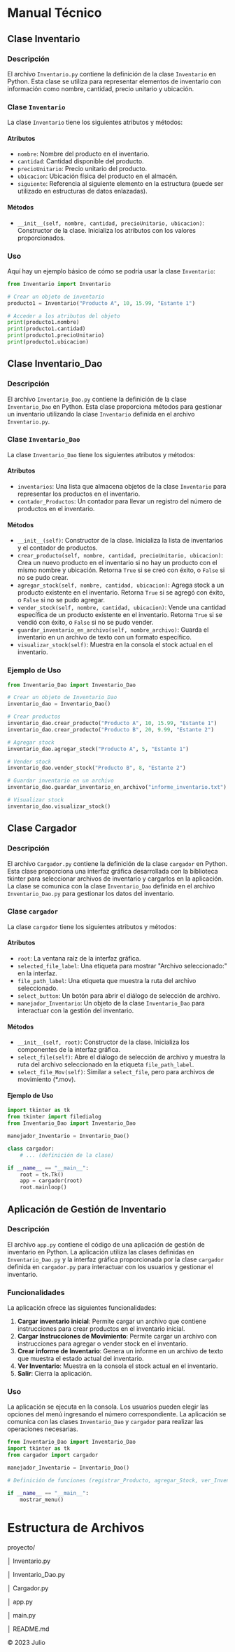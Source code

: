 # Manual Técnico

## Clase Inventario

### Descripción

El archivo `Inventario.py` contiene la definición de la clase `Inventario` en Python. Esta clase se utiliza para representar elementos de inventario con información como nombre, cantidad, precio unitario y ubicación.

### Clase `Inventario`

La clase `Inventario` tiene los siguientes atributos y métodos:

#### Atributos

- `nombre`: Nombre del producto en el inventario.
- `cantidad`: Cantidad disponible del producto.
- `precioUnitario`: Precio unitario del producto.
- `ubicacion`: Ubicación física del producto en el almacén.
- `siguiente`: Referencia al siguiente elemento en la estructura (puede ser utilizado en estructuras de datos enlazadas).

#### Métodos

- `__init__(self, nombre, cantidad, precioUnitario, ubicacion)`: Constructor de la clase. Inicializa los atributos con los valores proporcionados.

### Uso

Aquí hay un ejemplo básico de cómo se podría usar la clase `Inventario`:

```python
from Inventario import Inventario

# Crear un objeto de inventario
producto1 = Inventario("Producto A", 10, 15.99, "Estante 1")

# Acceder a los atributos del objeto
print(producto1.nombre)
print(producto1.cantidad)
print(producto1.precioUnitario)
print(producto1.ubicacion)

```

## Clase Inventario_Dao

### Descripción

El archivo `Inventario_Dao.py` contiene la definición de la clase `Inventario_Dao` en Python. Esta clase proporciona métodos para gestionar un inventario utilizando la clase `Inventario` definida en el archivo `Inventario.py`.

### Clase `Inventario_Dao`

La clase `Inventario_Dao` tiene los siguientes atributos y métodos:

#### Atributos

- `inventarios`: Una lista que almacena objetos de la clase `Inventario` para representar los productos en el inventario.
- `contador_Productos`: Un contador para llevar un registro del número de productos en el inventario.

#### Métodos

- `__init__(self)`: Constructor de la clase. Inicializa la lista de inventarios y el contador de productos.
- `crear_producto(self, nombre, cantidad, precioUnitario, ubicacion)`: Crea un nuevo producto en el inventario si no hay un producto con el mismo nombre y ubicación. Retorna `True` si se creó con éxito, o `False` si no se pudo crear.
- `agregar_stock(self, nombre, cantidad, ubicacion)`: Agrega stock a un producto existente en el inventario. Retorna `True` si se agregó con éxito, o `False` si no se pudo agregar.
- `vender_stock(self, nombre, cantidad, ubicacion)`: Vende una cantidad específica de un producto existente en el inventario. Retorna `True` si se vendió con éxito, o `False` si no se pudo vender.
- `guardar_inventario_en_archivo(self, nombre_archivo)`: Guarda el inventario en un archivo de texto con un formato específico.
- `visualizar_stock(self)`: Muestra en la consola el stock actual en el inventario.

### Ejemplo de Uso

```python
from Inventario_Dao import Inventario_Dao

# Crear un objeto de Inventario_Dao
inventario_dao = Inventario_Dao()

# Crear productos
inventario_dao.crear_producto("Producto A", 10, 15.99, "Estante 1")
inventario_dao.crear_producto("Producto B", 20, 9.99, "Estante 2")

# Agregar stock
inventario_dao.agregar_stock("Producto A", 5, "Estante 1")

# Vender stock
inventario_dao.vender_stock("Producto B", 8, "Estante 2")

# Guardar inventario en un archivo
inventario_dao.guardar_inventario_en_archivo("informe_inventario.txt")

# Visualizar stock
inventario_dao.visualizar_stock()
```

## Clase Cargador

### Descripción

El archivo `Cargador.py` contiene la definición de la clase `cargador` en Python. Esta clase proporciona una interfaz gráfica desarrollada con la biblioteca tkinter para seleccionar archivos de inventario y cargarlos en la aplicación. La clase se comunica con la clase `Inventario_Dao` definida en el archivo `Inventario_Dao.py` para gestionar los datos del inventario.

### Clase `cargador`

La clase `cargador` tiene los siguientes atributos y métodos:

#### Atributos

- `root`: La ventana raíz de la interfaz gráfica.
- `selected_file_label`: Una etiqueta para mostrar "Archivo seleccionado:" en la interfaz.
- `file_path_label`: Una etiqueta que muestra la ruta del archivo seleccionado.
- `select_button`: Un botón para abrir el diálogo de selección de archivo.
- `manejador_Inventario`: Un objeto de la clase `Inventario_Dao` para interactuar con la gestión del inventario.

#### Métodos

- `__init__(self, root)`: Constructor de la clase. Inicializa los componentes de la interfaz gráfica.
- `select_file(self)`: Abre el diálogo de selección de archivo y muestra la ruta del archivo seleccionado en la etiqueta `file_path_label`.
- `select_file_Mov(self)`: Similar a `select_file`, pero para archivos de movimiento (*.mov).

#### Ejemplo de Uso

```python
import tkinter as tk
from tkinter import filedialog
from Inventario_Dao import Inventario_Dao

manejador_Inventario = Inventario_Dao()

class cargador:
    # ... (definición de la clase)

if __name__ == "__main__":
    root = tk.Tk()
    app = cargador(root)
    root.mainloop()

```


## Aplicación de Gestión de Inventario

### Descripción

El archivo `app.py` contiene el código de una aplicación de gestión de inventario en Python. La aplicación utiliza las clases definidas en `Inventario_Dao.py` y la interfaz gráfica proporcionada por la clase `cargador` definida en `cargador.py` para interactuar con los usuarios y gestionar el inventario.

### Funcionalidades

La aplicación ofrece las siguientes funcionalidades:

1. **Cargar inventario inicial**: Permite cargar un archivo que contiene instrucciones para crear productos en el inventario inicial.
2. **Cargar Instrucciones de Movimiento**: Permite cargar un archivo con instrucciones para agregar o vender stock en el inventario.
3. **Crear informe de Inventario**: Genera un informe en un archivo de texto que muestra el estado actual del inventario.
4. **Ver Inventario**: Muestra en la consola el stock actual en el inventario.
5. **Salir**: Cierra la aplicación.

### Uso

La aplicación se ejecuta en la consola. Los usuarios pueden elegir las opciones del menú ingresando el número correspondiente. La aplicación se comunica con las clases `Inventario_Dao` y `cargador` para realizar las operaciones necesarias.

```python
from Inventario_Dao import Inventario_Dao
import tkinter as tk
from cargador import cargador

manejador_Inventario = Inventario_Dao()

# Definición de funciones (registrar_Producto, agregar_Stock, ver_Inventario, crear_archivo, mostrar_menu)

if __name__ == "__main__":
    mostrar_menu()

```

# Estructura de Archivos

proyecto/

│   Inventario.py

│   Inventario_Dao.py

│   Cargador.py

│   app.py

│   main.py

│   README.md



© 2023 Julio